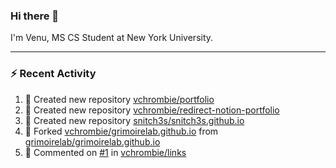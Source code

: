 ### Hi there 👋

I'm Venu, MS CS Student at New York University.

---

### :zap: Recent Activity

<!--RECENT_ACTIVITY:start-->
1. 📔 Created new repository [vchrombie/portfolio](https://github.com/vchrombie/portfolio)
2. 📔 Created new repository [vchrombie/redirect-notion-portfolio](https://github.com/vchrombie/redirect-notion-portfolio)
3. 📔 Created new repository [snitch3s/snitch3s.github.io](https://github.com/snitch3s/snitch3s.github.io)
4. 🔱 Forked [vchrombie/grimoirelab.github.io](https://github.com/vchrombie/grimoirelab.github.io) from [grimoirelab/grimoirelab.github.io](https://github.com/grimoirelab/grimoirelab.github.io)
5. 💬 Commented on [#1](https://github.com/vchrombie/links/issues/1#issuecomment-1354096039) in [vchrombie/links](https://github.com/vchrombie/links)
<!--RECENT_ACTIVITY:end-->

<!--
**vchrombie/vchrombie** is a ✨ _special_ ✨ repository because its `README.md` (this file) appears on your GitHub profile.

Here are some ideas to get you started:

- 🔭 I’m currently working on ...
- 🌱 I’m currently learning ...
- 👯 I’m looking to collaborate on ...
- 🤔 I’m looking for help with ...
- 💬 Ask me about ...
- 📫 How to reach me: ...
- 😄 Pronouns: ...
- ⚡ Fun fact: ...
-->
